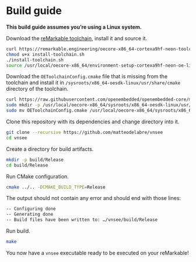 # Build guide

**This build guide assumes you’re using a Linux system.**

Download the [reMarkable toolchain](https://remarkable.engineering/), install it and source it.

```sh
curl https://remarkable.engineering/oecore-x86_64-cortexa9hf-neon-toolchain-zero-gravitas-1.8-23.9.2019.sh -o install-toolchain.sh
chmod u+x install-toolchain.sh
./install-toolchain.sh
source /usr/local/oecore-x86_64/environment-setup-cortexa9hf-neon-oe-linux-gnueabi
```

Download the `OEToolchainConfig.cmake` file that is missing from the toolchain and install it in `/sysroots/x86_64-oesdk-linux/usr/share/cmake` directory of the toolchain.

```sh
curl https://raw.githubusercontent.com/openembedded/openembedded-core/master/meta/recipes-devtools/cmake/cmake/OEToolchainConfig.cmake -o OEToolchainConfig.cmake
sudo mkdir -p /usr/local/oecore-x86_64/sysroots/x86_64-oesdk-linux/usr/share/cmake
sudo mv OEToolchainConfig.cmake /usr/local/oecore-x86_64/sysroots/x86_64-oesdk-linux/usr/share/cmake
```

Clone this repository with its dependencies and change directory into it.

```sh
git clone --recursive https://github.com/matteodelabre/vnsee
cd vnsee
```

Create a directory for build artifacts.

```sh
mkdir -p build/Release
cd build/Release
```

Run CMake configuration.

```sh
cmake ../.. -DCMAKE_BUILD_TYPE=Release
```

The output should not contain any error and should end with those lines:

```txt
-- Configuring done
-- Generating done
-- Build files have been written to: …/vnsee/build/Release
```

Run build.

```sh
make
```

You now have a `vnsee` executable ready to be executed on your reMarkable!
